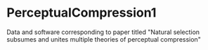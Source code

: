 # PerceptualCompression1
Data and software corresponding to paper titled "Natural selection subsumes and unites multiple theories of perceptual compression"
